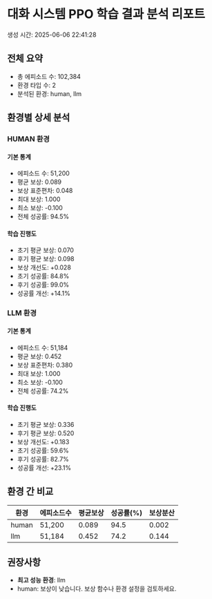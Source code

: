 # 대화 시스템 PPO 학습 결과 분석 리포트

생성 시간: 2025-06-06 22:41:28

## 전체 요약

- 총 에피소드 수: 102,384
- 환경 타입 수: 2
- 분석된 환경: human, llm

## 환경별 상세 분석

### HUMAN 환경

#### 기본 통계
- 에피소드 수: 51,200
- 평균 보상: 0.089
- 보상 표준편차: 0.048
- 최대 보상: 1.000
- 최소 보상: -0.100
- 전체 성공률: 94.5%

#### 학습 진행도
- 초기 평균 보상: 0.070
- 후기 평균 보상: 0.098
- 보상 개선도: +0.028
- 초기 성공률: 84.8%
- 후기 성공률: 99.0%
- 성공률 개선: +14.1%

### LLM 환경

#### 기본 통계
- 에피소드 수: 51,184
- 평균 보상: 0.452
- 보상 표준편차: 0.380
- 최대 보상: 1.000
- 최소 보상: -0.100
- 전체 성공률: 74.2%

#### 학습 진행도
- 초기 평균 보상: 0.336
- 후기 평균 보상: 0.520
- 보상 개선도: +0.183
- 초기 성공률: 59.6%
- 후기 성공률: 82.7%
- 성공률 개선: +23.1%

## 환경 간 비교

| 환경 | 에피소드수 | 평균보상 | 성공률(%) | 보상분산 |
|------|------------|----------|-----------|----------|
| human | 51,200 | 0.089 | 94.5 | 0.002 |
| llm | 51,184 | 0.452 | 74.2 | 0.144 |

## 권장사항

- **최고 성능 환경**: llm
- human: 보상이 낮습니다. 보상 함수나 환경 설정을 검토하세요.